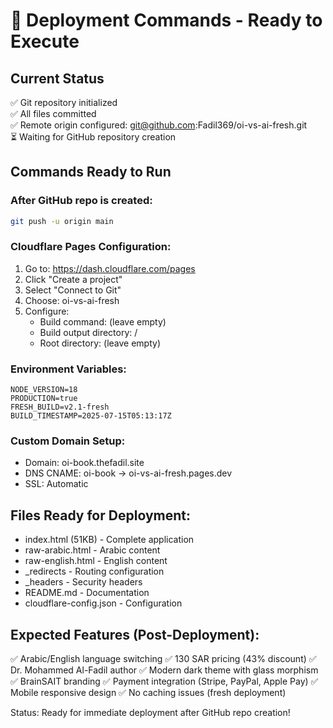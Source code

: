 # 🚀 Deployment Commands - Ready to Execute

## Current Status
✅ Git repository initialized  
✅ All files committed  
✅ Remote origin configured: git@github.com:Fadil369/oi-vs-ai-fresh.git  
⏳ Waiting for GitHub repository creation  

## Commands Ready to Run

### After GitHub repo is created:
```bash
git push -u origin main
```

### Cloudflare Pages Configuration:
1. Go to: https://dash.cloudflare.com/pages
2. Click "Create a project"
3. Select "Connect to Git"
4. Choose: oi-vs-ai-fresh
5. Configure:
   - Build command: (leave empty)
   - Build output directory: /
   - Root directory: (leave empty)

### Environment Variables:
```
NODE_VERSION=18
PRODUCTION=true
FRESH_BUILD=v2.1-fresh
BUILD_TIMESTAMP=2025-07-15T05:13:17Z
```

### Custom Domain Setup:
- Domain: oi-book.thefadil.site
- DNS CNAME: oi-book → oi-vs-ai-fresh.pages.dev
- SSL: Automatic

## Files Ready for Deployment:
- index.html (51KB) - Complete application
- raw-arabic.html - Arabic content
- raw-english.html - English content
- _redirects - Routing configuration
- _headers - Security headers
- README.md - Documentation
- cloudflare-config.json - Configuration

## Expected Features (Post-Deployment):
✅ Arabic/English language switching
✅ 130 SAR pricing (43% discount)
✅ Dr. Mohammed Al-Fadil author
✅ Modern dark theme with glass morphism
✅ BrainSAIT branding
✅ Payment integration (Stripe, PayPal, Apple Pay)
✅ Mobile responsive design
✅ No caching issues (fresh deployment)

Status: Ready for immediate deployment after GitHub repo creation!